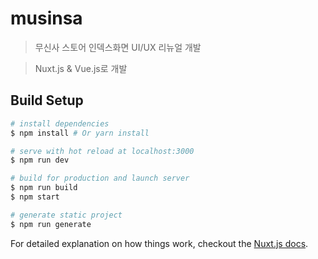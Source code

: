 # musinsa

> 무신사 스토어 인덱스화면 UI/UX 리뉴얼 개발

> Nuxt.js & Vue.js로 개발

## Build Setup

``` bash
# install dependencies
$ npm install # Or yarn install

# serve with hot reload at localhost:3000
$ npm run dev

# build for production and launch server
$ npm run build
$ npm start

# generate static project
$ npm run generate
```

For detailed explanation on how things work, checkout the [Nuxt.js docs](https://github.com/nuxt/nuxt.js).

